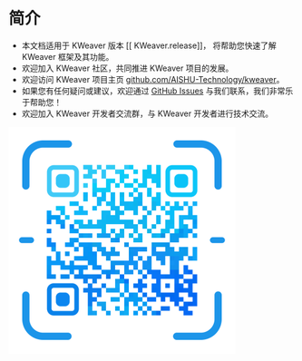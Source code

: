 # 简介


- 本文档适用于 KWeaver 版本 [[ KWeaver.release]]， 将帮助您快速了解 KWeaver 框架及其功能。
- 欢迎加入 KWeaver 社区，共同推进 KWeaver 项目的发展。
- 欢迎访问 KWeaver 项目主页 [github.com/AISHU-Technology/kweaver](https://github.com/AISHU-Technology/kweaver)。
- 如果您有任何疑问或建议，欢迎通过 [GitHub Issues](https://github.com/AISHU-Technology/kweaver/issues) 与我们联系，我们非常乐于帮助您！
- 欢迎加入 KWeaver 开发者交流群，与 KWeaver 开发者进行技术交流。

![KWeaver 社区微信群二维码](../../images/wx_qr_code.png)